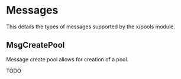 <!--
order: 3
-->

# Messages

This details the types of messages supported by the x/pools module.

## MsgCreatePool

Message create pool allows for creation of a pool.

TODO